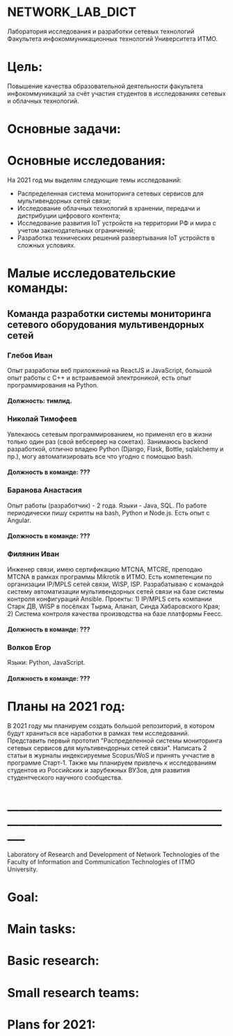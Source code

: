 # NETWORK_LAB_DICT

Лаборатория исследования и разработки сетевых технологий Факультета инфокоммуникационных технологий Университета ИТМО.

# Цель:

Повышение качества образовательной деятельности факультета инфокоммуникаций за счёт участия студентов в исследованиях сетевых и облачных технологий. 

# Основные задачи:

# Основные исследования:
На 2021 год мы выделям следующие темы исследований:

 - Распределенная система мониторинга сетевых сервисов для мультивендорных сетей связи;
 - Исследование облачных технологий в хранении, передачи и дистрибуции цифрового контента; 
 - Исследование развития IoT устройств на территории РФ и мира с учетом законодательных ограничений;
 - Разработка технических решений развертывания IoT устройств в сложных условиях. 

# Малые исследовательские команды:

## Команда разработки системы мониторинга сетевого оборудования мультивендорных сетей

### Глебов Иван
Опыт разработки веб приложений на ReactJS и JavaScript, большой опыт работы с C++ и встраиваемой электроникой, есть опыт программирования на Python. 
#### Должность: тимлид.

### Николай Тимофеев
Увлекаюсь сетевым программированием, но применял его в жизни только один раз (свой вебсервер на сокетах). Занимаюсь backend разработкой, отлично владею Python (Django, Flask, Bottle, sqlalchemy и пр.), могу автоматизировать все что угодно с помощью bash.
#### Должность в команде: ???

### Баранова Анастасия
Опыт работы (разработчик) - 2 года. Языки - Java, SQL. По работе периодически пишу скрипты на bash, Python и Node.js. Есть опыт с Angular.
#### Должность в команде: ???

### Филянин Иван
Инженер связи, имею сертификацию MTCNA, MTCRE, преподаю MTCNA в рамках программы Mikrotik в ИТМО. Есть компетенции по организации IP/MPLS сетей связи, WISP, ISP. Разрабатываю с командой систему автоматизации мультивендорных сетей связи на базе системы контроля конфигураций Ansible. Проекты: 1) IP/MPLS сеть компании Старк ДВ, WISP в посёлках Тырма, Аланап, Синда Хабаровского Края; 2) Система контроля качества производства на базе платформы Feecc.
#### Должность в команде: ???

### Волков Егор
Языки: Python, JavaScript.
#### Должность в команде: ???
# Планы на 2021 год:


В 2021 году мы планируем создать большой репозиторий, в котором будут храниться все наработки в рамках тем исследований.
Представить первый прототип "Распределенной системы мониторинга сетевых сервисов для мультивендорных сетей связи".
Написать 2 статьи в журналы индексируемые Scopus/WoS и принять уччастие в программе Старт-1.
Также мы планируем привлечь к исследованиям студентов из Российских и зарубежных ВУЗов, для развития студентческого научного сообщества.  


# _____________________________________________________________________________

Laboratory of Research and Development of Network Technologies of the Faculty of Information and Communication Technologies of ITMO University.

# Goal:

# Main tasks:

# Basic research:

# Small research teams:

# Plans for 2021:
